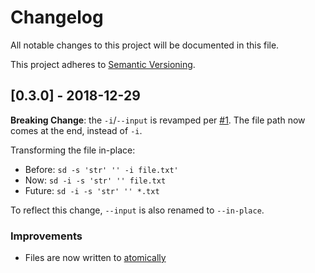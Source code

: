 # Changelog

All notable changes to this project will be documented in this file.

This project adheres to [Semantic Versioning](https://semver.org/spec/v2.0.0.html).


## [0.3.0] - 2018-12-29

**Breaking Change**: the `-i`/`--input` is revamped per [#1](https://github.com/chmln/sd/issues/1). The file path now comes at the end, instead of `-i`. 

Transforming the file in-place:
- Before: `sd -s 'str' '' -i file.txt'`
- Now: `sd -i -s 'str' '' file.txt`
- Future: `sd -i -s 'str' '' *.txt`

To reflect this change, `--input` is also renamed to `--in-place`.

### Improvements

- Files are now written to [atomically](https://github.com/chmln/sd/issues/3)



